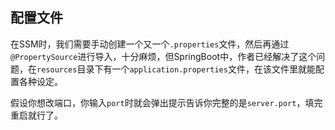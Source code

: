 ## 配置文件
在SSM时，我们需要手动创建一个又一个`.properties`文件，然后再通过`@PropertySource`进行导入，十分麻烦，但SpringBoot中，作者已经解决了这个问题，在`resources`目录下有一个`application.properties`文件，在该文件里就能配置各种设定。

假设你想改端口，你输入`port`时就会弹出提示告诉你完整的是`server.port`，填完重启就行了。